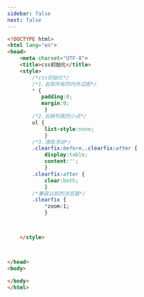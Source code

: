 ```yaml
---
sidebar: false
next: false
---
```

<BlogInfo/>






```html
<!DOCTYPE html>
<html lang="en">
<head>
    <meta charset="UTF-8">
    <title>css初始化</title>
    <style>
        /*css初始化*/
        /*1.去除所有的内外边距*/
        * {
           padding:0;
           margin:0;
            }
        /*2.去掉列表的小点*/
        ul {
            list-style:none;
            }
        /*3.清除浮动*/
        .clearfix:before,.clearfix:after {
            display:table;
            content:'';
            }
        .clearfix:after {
            clear:both;
            }
        /*兼容以前的浏览器*/
        .clearfix {
            *zoom:1;
            }



    </style>



</head>
<body>

</body>
</html>
```






<ActionBox />
        
<style>#top-box {margin-top:0.5rem!important;}</style>